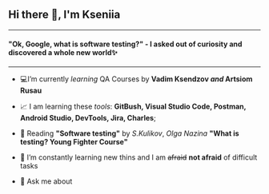 ## Hi there 👋, I'm Kseniia
___
#### "Ok, Google, what is software testing?" - I asked out of curiosity and discovered a whole new world✨
___
- 💻I’m currently _learning_ QA Courses by **Vadim Ksendzov _and_ Artsiom Rusau**
- 📈 I am learning these _tools_: **GitBush, Visual Studio Code, Postman, Android Studio, DevTools, Jira, Charles**;
- 📖 Reading **"Software testing"** by *S.Kulikov*, *Olga Nazina* **"What is testing? Young Fighter Course"**
- 🧐 I’m constantly learning new thins and I am ~~afraid~~ **not afraid** of difficult tasks

- 💬 Ask me about 
